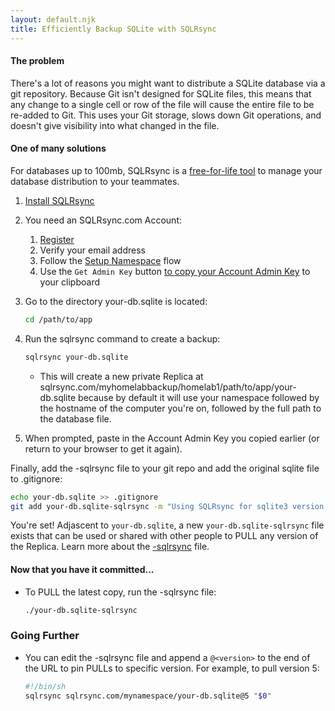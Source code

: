 ```yaml
---
layout: default.njk
title: Efficiently Backup SQLite with SQLRsync
---
```


#### The problem

There's a lot of reasons you might want to distribute a SQLite database via a git repository. Because Git isn't designed for SQLite files, this means that any change to a single cell or row of the file will cause the entire file to be re-added to Git. This uses your Git storage, slows down Git operations, and doesn't give visibility into what changed in the file.

#### One of many solutions

For databases up to 100mb, SQLRsync is a [free-for-life tool](/pricing) to manage your database distribution to your teammates.

1. [Install SQLRsync](/download)
1. You need an SQLRsync.com Account:
   1. [Register](/signup)
   2. Verify your email address
   3. Follow the [Setup Namespace](/namespaces/create) flow
   4. Use the `Get Admin Key` button [to copy your Account Admin Key](/namespaces) to your clipboard
1. Go to the directory your-db.sqlite is located:
   ```sh
   cd /path/to/app
   ```
1. Run the sqlrsync command to create a backup:
   ```sh
   sqlrsync your-db.sqlite
   ```

   - This will create a new private Replica at sqlrsync.com/myhomelabbackup/homelab1/path/to/app/your-db.sqlite because by default it will use your namespace followed by the hostname of the computer you're on, followed by the full path to the database file.

1. When prompted, paste in the Account Admin Key you copied earlier (or return to your browser to get it again).

Finally, add the -sqlrsync file to your git repo and add the original sqlite file to .gitignore:

```sh
echo your-db.sqlite >> .gitignore
git add your-db.sqlite-sqlrsync -m "Using SQLRsync for sqlite3 version control"
```

You're set! Adjascent to `your-db.sqlite`, a new `your-db.sqlite-sqlrsync` file exists that can be used or shared with other people to PULL any version of the Replica. Learn more about the [-sqlrsync](/help/dash-sqlrsync) file.

#### Now that you have it committed...

- To PULL the latest copy, run the -sqlrsync file:
  ```sh
  ./your-db.sqlite-sqlrsync
  ```

### Going Further

- You can edit the -sqlrsync file and append a `@<version>` to the end of the URL to pin PULLs to specific version. For example, to pull version 5:
  ```sh
  #!/bin/sh
  sqlrsync sqlrsync.com/mynamespace/your-db.sqlite@5 "$0"
  ```
